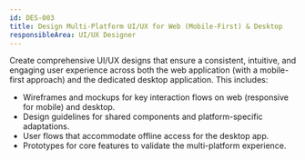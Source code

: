 ```yaml
---
id: DES-003
title: Design Multi-Platform UI/UX for Web (Mobile-First) & Desktop
responsibleArea: UI/UX Designer
---
```

Create comprehensive UI/UX designs that ensure a consistent, intuitive, and engaging user experience across both the web application (with a mobile-first approach) and the dedicated desktop application. This includes:
- Wireframes and mockups for key interaction flows on web (responsive for mobile) and desktop.
- Design guidelines for shared components and platform-specific adaptations.
- User flows that accommodate offline access for the desktop app.
- Prototypes for core features to validate the multi-platform experience.